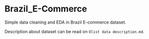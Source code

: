 # Brazil_E-Commerce

Simple data cleaning and EDA in Brazil E-commerce dataset.

Description about dataset can be read on `Olist data description.md`.
